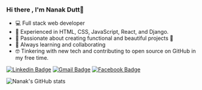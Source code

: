 ### Hi there , I'm Nanak Dutt👋


- 💻 Full stack web developer
- 🌱 Experienced in HTML, CSS, JavaScript, React, and Django.
- 👯 Passionate about creating functional and beautiful projects 🤝
- 🤔 Always learning and collaborating
- 🤓 Tinkering with new tech and contributing to open source on GitHub in my free time. 

[![Linkedin Badge](https://img.shields.io/badge/-ludehsar-blue?style=flat-square&logo=Linkedin&logoColor=white&link=https://www.linkedin.com/in/nanak-dutt-159b121ba)](https://www.linkedin.com/in/nanak-dutt-159b121ba)
[![Gmail Badge](https://img.shields.io/badge/-mdraanik12@gmail.com-c14438?style=flat-square&logo=Gmail&logoColor=white&link=mailto:mdraanik12@gmail.com)](mailto:mdraanik12@gmail.com)
[![Facebook Badge](https://img.shields.io/badge/rashedul.alam.anik.2-1877F2?style=flat-square&logo=facebook&logoColor=white&link=https://www.facebook.com/rashedul.alam.anik.2/)](https://www.facebook.com/rashedul.alam.anik.2/)

![Nanak's GitHub stats](https://github-readme-stats.vercel.app/api?username=kabirdutt0907&show_icons=true&theme=highcontrast)
